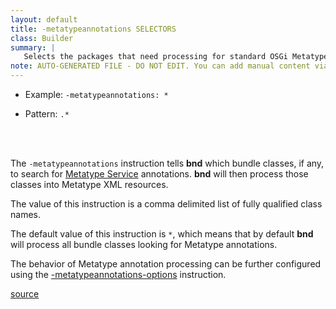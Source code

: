 ```yaml
---
layout: default
title: -metatypeannotations SELECTORS
class: Builder
summary: |
   Selects the packages that need processing for standard OSGi Metatype annotations.
note: AUTO-GENERATED FILE - DO NOT EDIT. You can add manual content via same filename in ext folder. 
---
```


- Example: `-metatypeannotations: *`

- Pattern: `.*`

<!-- Manual content from: ext/metatypeannotations.md --><br /><br />

The `-metatypeannotations` instruction tells **bnd** which bundle classes, if any, to search for [Metatype Service](https://osgi.org/specification/osgi.cmpn/8.0.0/service.metatype.html) annotations. **bnd** will then process those classes into Metatype XML resources.

The value of this instruction is a comma delimited list of fully qualified class names.

The default value of this instruction is `*`, which means that by default **bnd** will process all bundle classes looking for Metatype annotations.

The behavior of Metatype annotation processing can be further configured using the [-metatypeannotations-options](metatypeannotations_options.html) instruction.

[source](https://github.com/bndtools/bnd/blob/master/biz.aQute.bndlib/src/aQute/bnd/metatype/MetatypeAnnotations.java)
